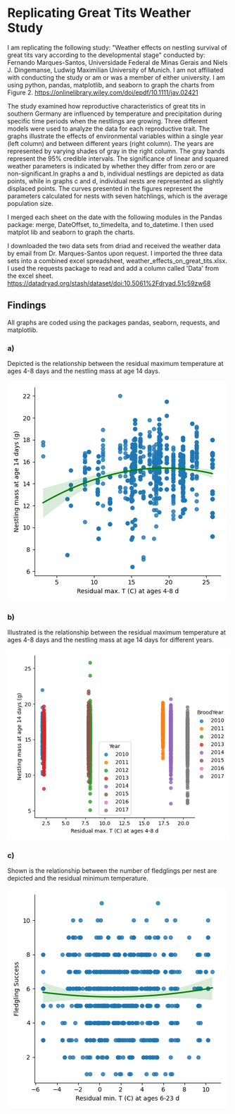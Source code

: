 # Replicating Great Tits Weather Study
I am replicating the following study: "Weather effects on nestling survival of great tits vary according to the developmental stage" conducted by:
Fernando Marques-Santos, Universidade Federal de Minas Gerais and
Niels J. Dingemanse,  Ludwig Maximilian University of Munich.
I am not affiliated with conducting the study or am or was a member of either university.
I am using python, pandas, matplotlib, and seaborn to graph the charts from Figure 2. https://onlinelibrary.wiley.com/doi/epdf/10.1111/jav.02421

The study examined how reproductive characteristics of great tits in southern Germany are influenced by temperature and precipitation during specific time periods when the nestlings are growing. Three different models were used to analyze the data for each reproductive trait. The graphs illustrate the effects of environmental variables within a single year (left column) and between different years (right column). The years are represented by varying shades of gray in the right column. The gray bands represent the 95% credible intervals. The significance of linear and squared weather parameters is indicated by whether they differ from zero or are non-significant.In graphs a and b, individual nestlings are depicted as data points, while in graphs c and d, individual nests are represented as slightly displaced points. The curves presented in the figures represent the parameters calculated for nests with seven hatchlings, which is the average population size.

I merged each sheet on the date with the following modules in the Pandas package: merge, DateOffset, to_timedelta, and to_datetime. I then used matplot lib and seaborn to graph the charts.

I downloaded the two data sets from driad and received the weather data by email from Dr. Marques-Santos upon request. I imported the three data sets into a combined excel spreadsheet, weather_effects_on_great_tits.xlsx. I used the requests package to read and add a column called 'Data' from the excel sheet. https://datadryad.org/stash/dataset/doi:10.5061%2Fdryad.51c59zw68

## Findings
All graphs are coded using the packages pandas, seaborn, requests, and matplotlib. 

### a)
Depicted is the relationship between the residual maximum temperature at ages 4-8 days and the nestling mass at age 14 days.

![a](images/a.png)

### b)
Illustrated is the relationship between the residual maximum temperature at ages 4-8 days and the nestling mass at age 14 days for different years.

![b](images/baa.png)

### c)
Shown is the relationship between the number of fledglings per nest are depicted and the residual minimum temperature.

![c](images/c.png)
